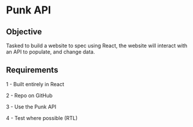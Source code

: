 # Punk API

## Objective

Tasked to build a website to spec using React, the website will interact with an API to populate, and change data.

## Requirements

1 - Built entirely in React

2 - Repo on GitHub

3 - Use the Punk API

4 - Test where possible (RTL)
